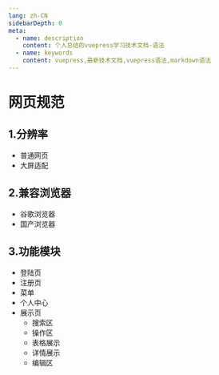 ```yaml
---
lang: zh-CN
sidebarDepth: 0
meta:
  - name: description
    content: 个人总结的vuepress学习技术文档-语法
  - name: keywords
    content: vuepress,最新技术文档,vuepress语法,markdown语法
---
```


# 网页规范

## 1.分辨率

- 普通网页
- 大屏适配

## 2.兼容浏览器

- 谷歌浏览器
- 国产浏览器

## 3.功能模块

- 登陆页
- 注册页
- 菜单
- 个人中心
- 展示页
  - 搜索区
  - 操作区
  - 表格展示
  - 详情展示
  - 编辑区
